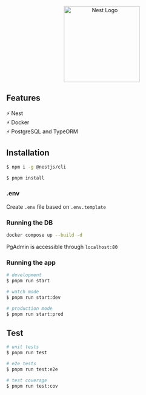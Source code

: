 <p align="center">
  <a href="http://nestjs.com/" target="blank"><img src="https://nestjs.com/img/logo-small.svg" width="200" alt="Nest Logo" /></a>
</p>

## Features

⚡️ Nest\
⚡️ Docker\
⚡️ PostgreSQL and TypeORM

## Installation

```bash
$ npm i -g @nestjs/cli
```

```bash
$ pnpm install
```

### .env

Create `.env` file based on `.env.template`

### Running the DB

```bash
docker compose up --build -d
```

PgAdmin is accessible through `localhost:80`

### Running the app

```bash
# development
$ pnpm run start

# watch mode
$ pnpm run start:dev

# production mode
$ pnpm run start:prod
```

## Test

```bash
# unit tests
$ pnpm run test

# e2e tests
$ pnpm run test:e2e

# test coverage
$ pnpm run test:cov
```

